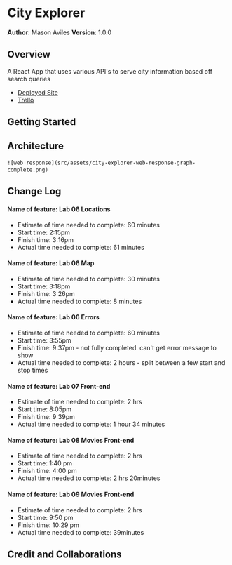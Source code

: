 # City Explorer

**Author**: Mason Aviles
**Version**: 1.0.0

## Overview
<!-- Provide a high level overview of what this application is and why you are building it, beyond the fact that it's an assignment for this class. (i.e. What's your problem domain?) -->
A React App that uses various API's to serve city information based off search queries
- [Deployed Site](https://infallible-blackwell-a7eb6f.netlify.app/)
- [Trello](https://trello.com/b/TCDEHDPC/city-explorer-lab-7)


## Getting Started
<!-- What are the steps that a user must take in order to build this app on their own machine and get it running? -->

## Architecture
	![web response](src/assets/city-explorer-web-response-graph-complete.png)

## Change Log
<!-- Use this area to document the iterative changes made to your application as each feature is successfully implemented. Use time stamps. Here's an examples:
01-01-2001 4:59pm - Application now has a fully-functional express server, with a GET route for the location resource. -->


#### Name of feature: Lab 06 Locations
  - Estimate of time needed to complete: 60 minutes
  - Start time: 2:15pm
  - Finish time: 3:16pm
  - Actual time needed to complete: 61 minutes

#### Name of feature: Lab 06 Map
  - Estimate of time needed to complete: 30 minutes
  - Start time: 3:18pm
  - Finish time: 3:26pm
  - Actual time needed to complete: 8 minutes

#### Name of feature: Lab 06 Errors
  - Estimate of time needed to complete: 60 minutes
  - Start time: 3:55pm
  - Finish time: 9:37pm - not fully completed. can't get error message to show
  - Actual time needed to complete: 2 hours - split between a few start and stop times

#### Name of feature: Lab 07 Front-end
  - Estimate of time needed to complete: 2 hrs
  - Start time: 8:05pm
  - Finish time: 9:39pm
  - Actual time needed to complete: 1 hour 34 minutes

#### Name of feature: Lab 08 Movies Front-end
  - Estimate of time needed to complete: 2 hrs
  - Start time: 1:40 pm
  - Finish time: 4:00 pm
  - Actual time needed to complete: 2 hrs 20minutes

#### Name of feature: Lab 09 Movies Front-end
  - Estimate of time needed to complete: 2 hrs
  - Start time: 9:50 pm
  - Finish time: 10:29 pm
  - Actual time needed to complete: 39minutes

## Credit and Collaborations
<!-- Give credit (and a link) to other people or resources that helped you build this application. -->
